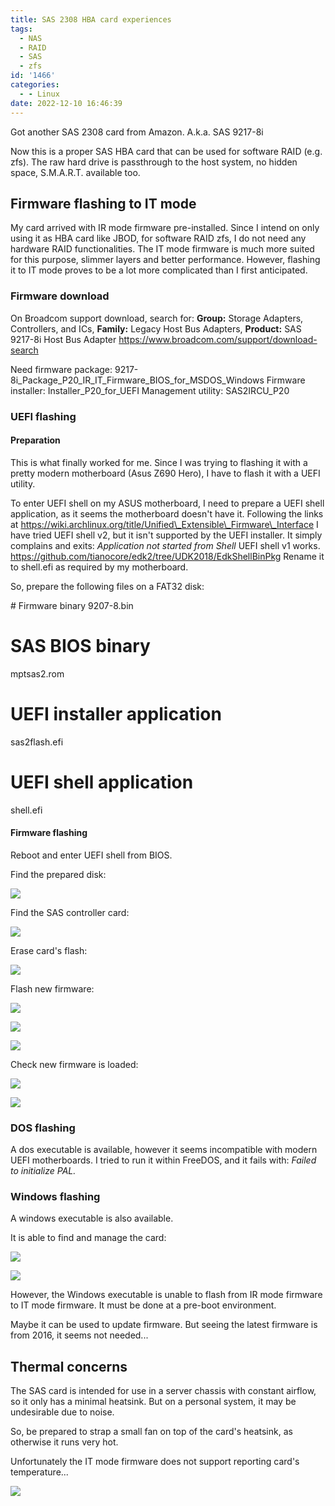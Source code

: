 ```yaml
---
title: SAS 2308 HBA card experiences
tags:
  - NAS
  - RAID
  - SAS
  - zfs
id: '1466'
categories:
  - - Linux
date: 2022-12-10 16:46:39
---
```


Got another SAS 2308 card from Amazon. A.k.a. SAS 9217-8i

Now this is a proper SAS HBA card that can be used for software RAID (e.g. zfs).
The raw hard drive is passthrough to the host system, no hidden space, S.M.A.R.T. available too.
<!-- more -->
## Firmware flashing to IT mode

My card arrived with IR mode firmware pre-installed.
Since I intend on only using it as HBA card like JBOD, for software RAID zfs, I do not need any hardware RAID functionalities.
The IT mode firmware is much more suited for this purpose, slimmer layers and better performance.
However, flashing it to IT mode proves to be a lot more complicated than I first anticipated.

### Firmware download

On Broadcom support download, search for:
**Group:** Storage Adapters, Controllers, and ICs, **Family:** Legacy Host Bus Adapters, **Product:** SAS 9217-8i Host Bus Adapter
https://www.broadcom.com/support/download-search

Need firmware package:
9217-8i\_Package\_P20\_IR\_IT\_Firmware\_BIOS\_for\_MSDOS\_Windows
Firmware installer:
Installer\_P20\_for\_UEFI
Management utility:
SAS2IRCU\_P20

### UEFI flashing

#### Preparation

This is what finally worked for me.
Since I was trying to flashing it with a pretty modern motherboard (Asus Z690 Hero), I have to flash it with a UEFI utility.

To enter UEFI shell on my ASUS motherboard, I need to prepare a UEFI shell application, as it seems the motherboard doesn't have it.
Following the links at https://wiki.archlinux.org/title/Unified\_Extensible\_Firmware\_Interface
I have tried UEFI shell v2, but it isn't supported by the UEFI installer. It simply complains and exits:
_Application not started from Shell_
UEFI shell v1 works. https://github.com/tianocore/edk2/tree/UDK2018/EdkShellBinPkg
Rename it to shell.efi as required by my motherboard.

So, prepare the following files on a FAT32 disk:

\# Firmware binary
9207-8.bin
# SAS BIOS binary
mptsas2.rom
# UEFI installer application
sas2flash.efi
# UEFI shell application
shell.efi

#### Firmware flashing

Reboot and enter UEFI shell from BIOS.

Find the prepared disk:

![](screenshot_20221210_165003.png.jpg)

Find the SAS controller card:

![](screenshot_20221210_165030.png.jpg)

Erase card's flash:

![](screenshot_20221210_165127.png.jpg)

Flash new firmware:

![](https://zhiyb.wordpress.com/wp-content/uploads/2022/12/screenshot_20221210_165209.png.jpg?w=1024)

![](https://zhiyb.wordpress.com/wp-content/uploads/2022/12/screenshot_20221210_165250.png.jpg?w=1024)

![](https://zhiyb.wordpress.com/wp-content/uploads/2022/12/screenshot_20221210_165321.png.jpg?w=1024)

Check new firmware is loaded:

![](https://zhiyb.wordpress.com/wp-content/uploads/2022/12/screenshot_20221210_165356.png.jpg?w=1024)

![](https://zhiyb.wordpress.com/wp-content/uploads/2022/12/screenshot_20221210_165510.png.jpg?w=1024)

### DOS flashing

A dos executable is available, however it seems incompatible with modern UEFI motherboards.
I tried to run it within FreeDOS, and it fails with:
_Failed to initialize PAL._

### Windows flashing

A windows executable is also available.

It is able to find and manage the card:

![](https://zhiyb.wordpress.com/wp-content/uploads/2022/12/image-4.png?w=1024)

![](https://zhiyb.wordpress.com/wp-content/uploads/2022/12/image-5.png?w=621)

However, the Windows executable is unable to flash from IR mode firmware to IT mode firmware.
It must be done at a pre-boot environment.

Maybe it can be used to update firmware.
But seeing the latest firmware is from 2016, it seems not needed...

## Thermal concerns

The SAS card is intended for use in a server chassis with constant airflow, so it only has a minimal heatsink.
But on a personal system, it may be undesirable due to noise.

So, be prepared to strap a small fan on top of the card's heatsink, as otherwise it runs very hot.

Unfortunately the IT mode firmware does not support reporting card's temperature...

![](https://zhiyb.wordpress.com/wp-content/uploads/2022/12/screenshot_20221210_172423.png.jpg?w=1024)
